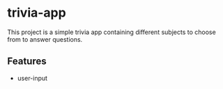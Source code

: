 # trivia-app
This project is a simple trivia app containing different subjects to choose from to answer questions. 

## Features
* user-input 

